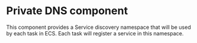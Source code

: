 # Private DNS component

This component provides a Service discovery namespace that will be used by each
task in ECS. Each task will register a service in this namespace.
